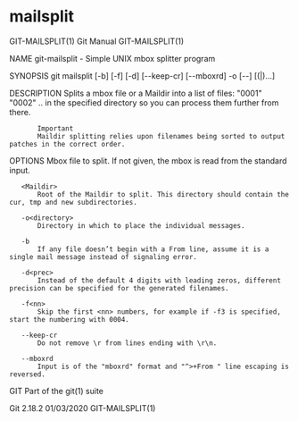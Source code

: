  # mailsplit 
GIT-MAILSPLIT(1)                                                                                  Git Manual                                                                                 GIT-MAILSPLIT(1)

NAME
       git-mailsplit - Simple UNIX mbox splitter program

SYNOPSIS
       git mailsplit [-b] [-f<nn>] [-d<prec>] [--keep-cr] [--mboxrd]
                       -o<directory> [--] [(<mbox>|<Maildir>)...]

DESCRIPTION
       Splits a mbox file or a Maildir into a list of files: "0001" "0002" .. in the specified directory so you can process them further from there.

           Important
           Maildir splitting relies upon filenames being sorted to output patches in the correct order.

OPTIONS
       <mbox>
           Mbox file to split. If not given, the mbox is read from the standard input.

       <Maildir>
           Root of the Maildir to split. This directory should contain the cur, tmp and new subdirectories.

       -o<directory>
           Directory in which to place the individual messages.

       -b
           If any file doesn’t begin with a From line, assume it is a single mail message instead of signaling error.

       -d<prec>
           Instead of the default 4 digits with leading zeros, different precision can be specified for the generated filenames.

       -f<nn>
           Skip the first <nn> numbers, for example if -f3 is specified, start the numbering with 0004.

       --keep-cr
           Do not remove \r from lines ending with \r\n.

       --mboxrd
           Input is of the "mboxrd" format and "^>+From " line escaping is reversed.

GIT
       Part of the git(1) suite

Git 2.18.2                                                                                        01/03/2020                                                                                 GIT-MAILSPLIT(1)
